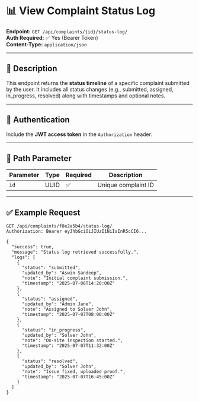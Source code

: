 # 📊 View Complaint Status Log

**Endpoint:** `GET /api/complaints/{id}/status-log/`  
**Auth Required:** ✅ Yes (Bearer Token)  
**Content-Type:** `application/json`

---

## 📌 Description

This endpoint returns the **status timeline** of a specific complaint submitted by the user. It includes all status changes (e.g., submitted, assigned, in_progress, resolved) along with timestamps and optional notes.

---

## 🔐 Authentication

Include the **JWT access token** in the `Authorization` header:


---

## 🔗 Path Parameter

| Parameter | Type | Required | Description              |
|-----------|------|----------|--------------------------|
| `id`      | UUID | ✅        | Unique complaint ID      |

---

## ✅ Example Request

```http
GET /api/complaints/f8e2a5b4/status-log/
Authorization: Bearer eyJhbGciOiJIUzI1NiIsInR5cCI6...

{
  "success": true,
  "message": "Status log retrieved successfully.",
  "logs": [
    {
      "status": "submitted",
      "updated_by": "Aswin Sandeep",
      "note": "Initial complaint submission.",
      "timestamp": "2025-07-06T14:20:00Z"
    },
    {
      "status": "assigned",
      "updated_by": "Admin Jane",
      "note": "Assigned to Solver John",
      "timestamp": "2025-07-07T08:00:00Z"
    },
    {
      "status": "in_progress",
      "updated_by": "Solver John",
      "note": "On-site inspection started.",
      "timestamp": "2025-07-07T11:32:00Z"
    },
    {
      "status": "resolved",
      "updated_by": "Solver John",
      "note": "Issue fixed, uploaded proof.",
      "timestamp": "2025-07-07T16:45:00Z"
    }
  ]
}

